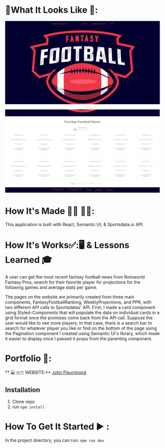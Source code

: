 # :checkered_flag:What It Looks Like :checkered_flag::

![FantansyFootballApp](public/fantasyfootballHomePage.jpeg)

![FantansyFootballPlayers](public/Players.jpeg)

# How It's Made :nut_and_bolt:🔨 :hammer::wrench::

This application is built with React, Semantic UI, & Sportsdata.io API.

# How It's Works:white_check_mark::🖥 & Lessons Learned :mortar_board:

A user can get the most recent fantasy football news from Rotoworld Fantasy Pros; search for their favorite player for projections for the following games and average stats per game.

The pages on the website are primarily created from three main components, FantasyFootballRanking, WeeklyProjections, and PPR, with two different API calls to Sportsdatas' API. First, I made a card component using Styled-Components that will populate the data on individual cards in a grid format once the promises come back from the API call. Suppose the user would like to see more players. In that case, there is a search bar to search for whatever player you like or find on the bottom of the page using the Pagination component I created using Semantic UI's library, which made it easier to display once I passed it props from the parenting component.

# Portfolio :open_file_folder::

** :computer: 🇭🇹 WEBSITE:** [John Fleurimond](https://johnfleurimond.netlify.app)

## Installation

1.  Clone repo
2.  run `npm install`

# How To Get It Started :arrow_forward: :

In the project directory, you can run: `npm run dev`
